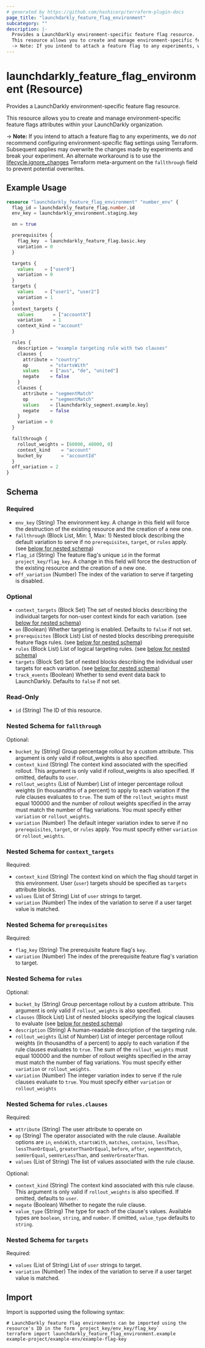 ```yaml
---
# generated by https://github.com/hashicorp/terraform-plugin-docs
page_title: "launchdarkly_feature_flag_environment"
subcategory: ""
description: |-
  Provides a LaunchDarkly environment-specific feature flag resource.
  This resource allows you to create and manage environment-specific feature flags attributes within your LaunchDarkly organization.
  -> Note: If you intend to attach a feature flag to any experiments, we do not recommend configuring environment-specific flag settings using Terraform. Subsequent applies may overwrite the changes made by experiments and break your experiment. An alternate workaround is to use the lifecycle.ignore_changes https://developer.hashicorp.com/terraform/language/meta-arguments/lifecycle#ignore_changes Terraform meta-argument on the fallthrough field to prevent potential overwrites.
---
```


# launchdarkly_feature_flag_environment (Resource)

Provides a LaunchDarkly environment-specific feature flag resource.

This resource allows you to create and manage environment-specific feature flags attributes within your LaunchDarkly organization.

-> **Note:** If you intend to attach a feature flag to any experiments, we do _not_ recommend configuring environment-specific flag settings using Terraform. Subsequent applies may overwrite the changes made by experiments and break your experiment. An alternate workaround is to use the [lifecycle.ignore_changes](https://developer.hashicorp.com/terraform/language/meta-arguments/lifecycle#ignore_changes) Terraform meta-argument on the `fallthrough` field to prevent potential overwrites.

## Example Usage

```terraform
resource "launchdarkly_feature_flag_environment" "number_env" {
  flag_id = launchdarkly_feature_flag.number.id
  env_key = launchdarkly_environment.staging.key

  on = true

  prerequisites {
    flag_key  = launchdarkly_feature_flag.basic.key
    variation = 0
  }

  targets {
    values    = ["user0"]
    variation = 0
  }
  targets {
    values    = ["user1", "user2"]
    variation = 1
  }
  context_targets {
    values       = ["accountX"]
    variation    = 1
    context_kind = "account"
  }

  rules {
    description = "example targeting rule with two clauses"
    clauses {
      attribute = "country"
      op        = "startsWith"
      values    = ["aus", "de", "united"]
      negate    = false
    }
    clauses {
      attribute = "segmentMatch"
      op        = "segmentMatch"
      values    = [launchdarkly_segment.example.key]
      negate    = false
    }
    variation = 0
  }

  fallthrough {
    rollout_weights = [60000, 40000, 0]
    context_kind    = "account"
    bucket_by       = "accountId"
  }
  off_variation = 2
}
```

<!-- schema generated by tfplugindocs -->
## Schema

### Required

- `env_key` (String) The environment key. A change in this field will force the destruction of the existing resource and the creation of a new one.
- `fallthrough` (Block List, Min: 1, Max: 1) Nested block describing the default variation to serve if no `prerequisites`, `target`, or `rules` apply. (see [below for nested schema](#nestedblock--fallthrough))
- `flag_id` (String) The feature flag's unique `id` in the format `project_key/flag_key`. A change in this field will force the destruction of the existing resource and the creation of a new one.
- `off_variation` (Number) The index of the variation to serve if targeting is disabled.

### Optional

- `context_targets` (Block Set) The set of nested blocks describing the individual targets for non-user context kinds for each variation. (see [below for nested schema](#nestedblock--context_targets))
- `on` (Boolean) Whether targeting is enabled. Defaults to `false` if not set.
- `prerequisites` (Block List) List of nested blocks describing prerequisite feature flags rules. (see [below for nested schema](#nestedblock--prerequisites))
- `rules` (Block List) List of logical targeting rules. (see [below for nested schema](#nestedblock--rules))
- `targets` (Block Set) Set of nested blocks describing the individual user targets for each variation. (see [below for nested schema](#nestedblock--targets))
- `track_events` (Boolean) Whether to send event data back to LaunchDarkly. Defaults to `false` if not set.

### Read-Only

- `id` (String) The ID of this resource.

<a id="nestedblock--fallthrough"></a>
### Nested Schema for `fallthrough`

Optional:

- `bucket_by` (String) Group percentage rollout by a custom attribute. This argument is only valid if rollout_weights is also specified.
- `context_kind` (String) The context kind associated with the specified rollout. This argument is only valid if rollout_weights is also specified. If omitted, defaults to `user`.
- `rollout_weights` (List of Number) List of integer percentage rollout weights (in thousandths of a percent) to apply to each variation if the rule clauses evaluates to `true`. The sum of the `rollout_weights` must equal 100000 and the number of rollout weights specified in the array must match the number of flag variations. You must specify either `variation` or `rollout_weights`.
- `variation` (Number) The default integer variation index to serve if no `prerequisites`, `target`, or `rules` apply. You must specify either `variation` or `rollout_weights`.


<a id="nestedblock--context_targets"></a>
### Nested Schema for `context_targets`

Required:

- `context_kind` (String) The context kind on which the flag should target in this environment. User (`user`) targets should be specified as `targets` attribute blocks.
- `values` (List of String) List of `user` strings to target.
- `variation` (Number) The index of the variation to serve if a user target value is matched.


<a id="nestedblock--prerequisites"></a>
### Nested Schema for `prerequisites`

Required:

- `flag_key` (String) The prerequisite feature flag's `key`.
- `variation` (Number) The index of the prerequisite feature flag's variation to target.


<a id="nestedblock--rules"></a>
### Nested Schema for `rules`

Optional:

- `bucket_by` (String) Group percentage rollout by a custom attribute. This argument is only valid if `rollout_weights` is also specified.
- `clauses` (Block List) List of nested blocks specifying the logical clauses to evaluate (see [below for nested schema](#nestedblock--rules--clauses))
- `description` (String) A human-readable description of the targeting rule.
- `rollout_weights` (List of Number) List of integer percentage rollout weights (in thousandths of a percent) to apply to each variation if the rule clauses evaluates to `true`. The sum of the `rollout_weights` must equal 100000 and the number of rollout weights specified in the array must match the number of flag variations. You must specify either `variation` or `rollout_weights`.
- `variation` (Number) The integer variation index to serve if the rule clauses evaluate to `true`. You must specify either `variation` or `rollout_weights`

<a id="nestedblock--rules--clauses"></a>
### Nested Schema for `rules.clauses`

Required:

- `attribute` (String) The user attribute to operate on
- `op` (String) The operator associated with the rule clause. Available options are `in`, `endsWith`, `startsWith`, `matches`, `contains`, `lessThan`, `lessThanOrEqual`, `greaterThanOrEqual`, `before`, `after`, `segmentMatch`, `semVerEqual`, `semVerLessThan`, and `semVerGreaterThan`.
- `values` (List of String) The list of values associated with the rule clause.

Optional:

- `context_kind` (String) The context kind associated with this rule clause. This argument is only valid if `rollout_weights` is also specified. If omitted, defaults to `user`.
- `negate` (Boolean) Whether to negate the rule clause.
- `value_type` (String) The type for each of the clause's values. Available types are `boolean`, `string`, and `number`. If omitted, `value_type` defaults to `string`.



<a id="nestedblock--targets"></a>
### Nested Schema for `targets`

Required:

- `values` (List of String) List of `user` strings to target.
- `variation` (Number) The index of the variation to serve if a user target value is matched.

## Import

Import is supported using the following syntax:

```shell
# LaunchDarkly feature flag environments can be imported using the resource's ID in the form `project_key/env_key/flag_key`
terraform import launchdarkly_feature_flag_environment.example example-project/example-env/example-flag-key
```
